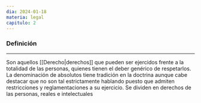 ```yaml
---
dia: 2024-01-18
materia: legal
capitulo: 2
---
```

### Definición
---
Son aquellos [[Derecho|derechos]] que pueden ser ejercidos frente a la totalidad de las personas, quienes tienen el deber genérico de respetarlos. La denominación de absolutos tiene tradición en la doctrina aunque cabe destacar que no son tal estrictamente hablando puesto que admiten restricciones y reglamentaciones a su ejercicio. Se dividen en derechos de las personas, reales e intelectuales
